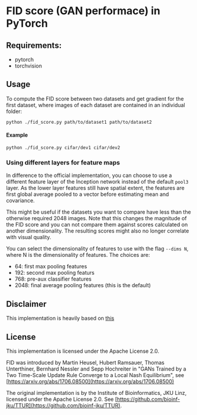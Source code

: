 # FID score (GAN performace) in PyTorch

## Requirements:
- pytorch
- torchvision

## Usage
To compute the FID score between two datasets and get gradient for the first dataset, where images of each dataset are contained in an individual folder:
```
python ./fid_score.py path/to/dataset1 path/to/dataset2
```

#### Example
```
python ./fid_score.py cifar/dev1 cifar/dev2
```

### Using different layers for feature maps

In difference to the official implementation, you can choose to use a different feature layer of the Inception network instead of the default `pool3` layer. 
As the lower layer features still have spatial extent, the features are first global average pooled to a vector before estimating mean and covariance.

This might be useful if the datasets you want to compare have less than the otherwise required 2048 images. 
Note that this changes the magnitude of the FID score and you can not compare them against scores calculated on another dimensionality. 
The resulting scores might also no longer correlate with visual quality.

You can select the dimensionality of features to use with the flag `--dims N`, where N is the dimensionality of features. 
The choices are:
- 64:   first max pooling features
- 192:  second max pooling featurs
- 768:  pre-aux classifier features
- 2048: final average pooling features (this is the default)

## Disclaimer

This implementation is heavily based on [this](https://github.com/mseitzer/pytorch-fid)

## License

This implementation is licensed under the Apache License 2.0.

FID was introduced by Martin Heusel, Hubert Ramsauer, Thomas Unterthiner, Bernhard Nessler and Sepp Hochreiter in "GANs Trained by a Two Time-Scale Update Rule Converge to a Local Nash Equilibrium", see [https://arxiv.org/abs/1706.08500](https://arxiv.org/abs/1706.08500)

The original implementation is by the Institute of Bioinformatics, JKU Linz, licensed under the Apache License 2.0.
See [https://github.com/bioinf-jku/TTUR](https://github.com/bioinf-jku/TTUR).
